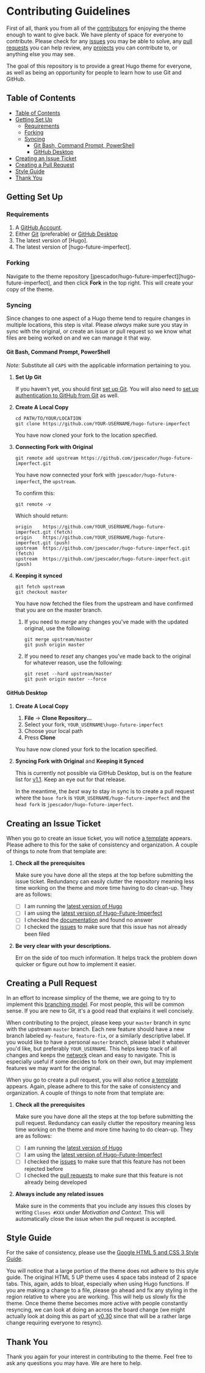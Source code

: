 # Contributing Guidelines

First of all, thank you from all of the [contributors] for enjoying the theme
enough to want to give back. We have plenty of space for everyone to contribute.
Please check for any [issues] you may be able to solve, any [pull requests] you
can help review, any [projects] you can contribute to, or anything else you may
see.

The goal of this repository is to provide a great Hugo theme for everyone, as
well as being an opportunity for people to learn how to use Git and GitHub.

## Table of Contents


<!-- TOC depthFrom:2 depthTo:6 withLinks:1 updateOnSave:1 orderedList:0 -->

- [Table of Contents](#table-of-contents)
- [Getting Set Up](#getting-set-up)
	- [Requirements](#requirements)
	- [Forking](#forking)
	- [Syncing](#syncing)
		- [Git Bash, Command Prompt, PowerShell](#git-bash-command-prompt-powershell)
		- [GitHub Desktop](#github-desktop)
- [Creating an Issue Ticket](#creating-an-issue-ticket)
- [Creating a Pull Request](#creating-a-pull-request)
- [Style Guide](#style-guide)
- [Thank You](#thank-you)

<!-- /TOC -->

## Getting Set Up

### Requirements

1. A [GitHub Account].
2. Either [Git] (preferable) or [GitHub Desktop]
3. The latest version of [Hugo].
4. The latest version of [hugo-future-imperfect].

### Forking

Navigate to the theme repository [jpescador/hugo-future-imperfect][hugo-future-imperfect],
and then click **Fork** in the top right. This will create your copy of the
theme.

### Syncing

Since changes to one aspect of a Hugo theme tend to require changes in multiple
locations, this step is vital. Please *always* make sure you stay in sync with
the original, or create an issue or pull request so we know what files are being
worked on and we can manage it that way.

#### Git Bash, Command Prompt, PowerShell

*Note:* Substitute all `CAPS` with the applicable information pertaining to you.

1. **Set Up Git**

   If you haven't yet, you should first [set up Git][GitHub Git]. You will also
   need to [set up authentication to GitHub from Git][GitHub Authentication] as
   well.

2. **Create A Local Copy**

   ```
   cd PATH/TO/YOUR/LOCATION
   git clone https://github.com/YOUR-USERNAME/hugo-future-imperfect
   ```

   You have now cloned your fork to the location specified.

3. **Connecting Fork with Original**

   ```
   git remote add upstream https://github.com/jpescador/hugo-future-imperfect.git
   ````

   You have now connected your fork with `jpescador/hugo-future-imperfect`,
   the `upstream`.

   To confirm this:

   ```
   git remote -v
   ````

   Which should return:

   ```
   origin    https://github.com/YOUR_USERNAME/hugo-future-imperfect.git (fetch)
   origin    https://github.com/YOUR_USERNAME/hugo-future-imperfect.git (push)
   upstream  https://github.com/jpescador/hugo-future-imperfect.git (fetch)
   upstream  https://github.com/jpescador/hugo-future-imperfect.git (push)
   ```

4. **Keeping it synced**

   ```
   git fetch upstream
   git checkout master
   ```

   You have now fetched the files from the upstream and have confirmed that you
   are on the master branch.

   1. If you need to *merge* any changes you've made with the updated original,
   use the following:

      ```
      git merge upstream/master
      git push origin master
      ```

   2. If you need to *reset* any changes you've made back to the original for
   whatever reason, use the following:

      ```
      git reset --hard upstream/master
      git push origin master --force
      ```

#### GitHub Desktop

1. **Create A Local Copy**

   1. **File** -> **Clone Repository...**
   2. Select your fork, `YOUR_USERNAME\hugo-future-imperfect`
   3. Choose your local path
   4. Press **Clone**

   You have now cloned your fork to the location specified.

2. **Syncing Fork with Original** and **Keeping it Synced**

   This is currently not possible via GitHub Desktop, but is on the feature list
   for [v1.1][GitHub Desktop 1.1]. Keep an eye out for that release.

   In the meantime, the *best* way to stay in sync is to create a pull request
   where the `base fork` is `YOUR_USERNAME/hugo-future-imperfect` and the `head
   fork` is `jpescador/hugo-future-imperfect`.

## Creating an Issue Ticket

When you go to create an issue ticket, you will notice [a template][issue template]
appears. Please adhere to this for the sake of consistency and organization. A
couple of things to note from that template are:

1. **Check all the prerequisites**

   Make sure you have done all the steps at the top before submitting the issue
   ticket. Redundancy can easily clutter the repository meaning less time
   working on the theme and more time having to do clean-up. They are as follows:

   - [ ] I am running the [latest version of Hugo][Hugo Release]
   - [ ] I am using the [latest version of Hugo-Future-Imperfect][Theme Sync]
   - [ ] I checked the [documentation] and found no answer
   - [ ] I checked the [issues][All Issues] to make sure that this issue has not
   already been filed

2. **Be very clear with your descriptions.**

   Err on the side of too much information. It helps track the problem down
   quicker or figure out how to implement it easier.

## Creating a Pull Request

In an effort to increase simplicy of the theme, we are going to try to implement
this [branching model]. For most people, this will be common sense. If you are
new to Git, it's a good read that explains it well concisely.

When contributing to the project, please keep your `master` branch in sync with
the upstream `master` branch. Each new feature should have a new branch labeled
`my-feature`, `feature-fix`, or a similarly descriptive label. If you would like
to have a personal `master` branch, please label it whatever you'd like, but
preferably `YOUR_USERNAME`. This helps keep track of all changes and keeps the
[network] clean and easy to navigate. This is especially useful if some decides
to fork on their own, but may implement features we may want for the original.

When you go to create a pull request, you will also notice [a template][Pull Request Template]
appears. Again, please adhere to this for the sake of consistency and
organization. A couple of things to note from that template are:

1. **Check all the prerequisites**

   Make sure you have done all the steps at the top before submitting the pull
   request. Redundancy can easily clutter the repository meaning less time
   working on the theme and more time having to do clean-up. They are as follows:

   - [ ] I am running the [latest version of Hugo][Hugo Release]
   - [ ] I am using the [latest version of Hugo-Future-Imperfect][Theme Sync]
   - [ ] I checked the [issues][All Issues]
  to make sure that this feature has not been rejected before
   - [ ] I checked the [pull requests][All Pull Requests]
  to make sure that this feature is not already being developed

2. **Always include any related issues**

   Make sure in the comments that you include any issues this closes by writing
   `Closes #XXX` under *Motivation and Context*. This will automatically close
   the issue when the pull request is accepted.

## Style Guide

For the sake of consistency, please use the [Google HTML 5 and CSS 3 Style Guide].

You will notice that a large portion of the theme does not adhere to this style
guide. The original HTML 5 UP theme uses 4 space tabs instead of 2 space tabs.
This, again, adds to bloat, especially when using Hugo functions. If you are
making a change to a file, please go ahead and fix any styling in the region
relative to where you are working. This will help us slowly fix the theme. Once
theme theme becomes more active with people constantly resyncing, we can look at
doing an across the board change (we might actually look at doing this as part
of [v0.30][Next Release] since that will be a rather large change requiring
everyone to resync).


## Thank You

Thank you again for your interest in contributing to the theme. Feel free to ask
any questions you may have. We are here to help.

<!--- Project Specific References -->

[Issue Template]: https://github.com/jpescador/hugo-future-imperfect/blob/master/.github/ISSUE_TEMPLATE.md
[Issues]: https://github.com/jpescador/hugo-future-imperfect/issues
[All Issues]: https://github.com/jpescador/hugo-future-imperfect/issues?utf8=%E2%9C%93&q=is%3Aissue
[Pull Request Template]: https://github.com/jpescador/hugo-future-imperfect/blob/master/.github/PULL_REQUEST_TEMPLATE.md
[Pull Requests]: https://github.com/jpescador/hugo-future-imperfect/pulls
[All Pull Requests]: https://github.com/jpescador/hugo-future-imperfect/pulls?utf8=%E2%9C%93&q=is%3Apr
[Contributors]: https://github.com/jpescador/hugo-future-imperfect/graphs/contributors
[Documentation]: https://github.com/jpescador/hugo-future-imperfect/wiki
[Head]: https://github.com/jpescador/hugo-future-imperfect
[Network]: https://github.com/jpescador/hugo-future-imperfect/network
[Next Release]: https://github.com/jpescador/hugo-future-imperfect/milestone/1
[Projects]: https://github.com/jpescador/hugo-future-imperfect/projects
[Theme Sync]: #Keeping-it-synced

<!--- External References -->

[Branching Model]: http://nvie.com/posts/a-successful-git-branching-model/
[Git]: https://git-scm.com/downloads
[GitHub Account]: https://github.com/login
[GitHub Authentication]: https://help.github.com/articles/set-up-git#next-steps-authenticating-with-github-from-git
[GitHub Desktop]: https://desktop.github.com/
[GitHub Desktop 1.1]: https://github.com/desktop/desktop/milestone/11
[GitHub Git]: https://help.github.com/articles/set-up-gi
[Google HTML 5 and CSS 3 Style Guide]: https://google.github.io/styleguide/htmlcssguide.html
[Hugo Release]: https://github.com/gohugoio/hugo/releases
